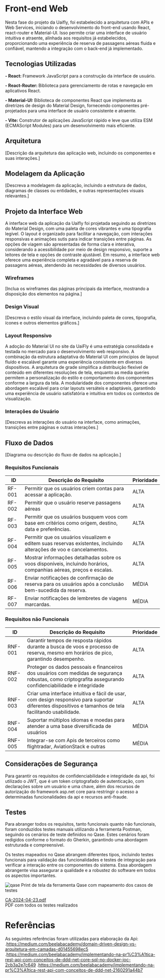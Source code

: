 # Front-end Web


Nesta fase do projeto da Uaifly, foi estabelecido a arquitetura com APIs e Web Services, iniciando o desenvolvimento do front-end usando React, react-router e Material-UI. Isso permite criar uma interface de usuário intuitiva e atraente, alinhada aos requisitos já estabelecidos, proporcionando uma experiência de reserva de passagens aéreas fluida e confiável, mantendo a integração com o back-end já implementado.

## Tecnologias Utilizadas
<strong> - React: </strong>
Framework JavaScript para a construção da interface de usuário.

<strong> - React-Router: </strong>
Biblioteca para gerenciamento de rotas e navegação em aplicativos React.

<strong> - Material-UI: </strong>
Biblioteca de componentes React que implementa as diretrizes de design do Material Design, fornecendo componentes pré-projetados para uma interface de usuário consistente e atraente.

<strong> - Vite: </strong>
Construtor de aplicações JavaScript rápido e leve que utiliza ESM (ECMAScript Modules) para um desenvolvimento mais eficiente.

## Arquitetura

[Descrição da arquitetura das aplicação web, incluindo os componentes e suas interações.]

## Modelagem da Aplicação
[Descreva a modelagem da aplicação, incluindo a estrutura de dados, diagramas de classes ou entidades, e outras representações visuais relevantes.]

## Projeto da Interface Web
A interface web da aplicação da Uaifly foi projetada seguindo as diretrizes do Material Design, com uma paleta de cores vibrantes e uma tipografia legível. O layout é organizado para facilitar a navegação, com interações responsivas e animações sutis para indicar transições entre páginas. As opções de viagem são apresentadas de forma clara e interativa, considerando a acessibilidade por meio de design responsivo, suporte a leitores de tela e opções de contraste ajustável. Em resumo, a interface web oferece uma experiência completa e agradável para a reserva de passagens aéreas, atendendo às necessidades de diversos usuários.

### Wireframes
[Inclua os wireframes das páginas principais da interface, mostrando a disposição dos elementos na página.]

### Design Visual
[Descreva o estilo visual da interface, incluindo paleta de cores, tipografia, ícones e outros elementos gráficos.]

### Layout Responsivo
A adoção do Material UI no site da UaiFly é uma estratégia consolidada e testada no mercado para o desenvolvimento web responsivo. A combinação da estrutura adaptativa do Material UI com princípios de layout fluído e escalável garante uma experiência consistente em diversos dispositivos. A arquitetura de grade simplifica a distribuição flexível de conteúdo em diferentes resoluções de tela, enquanto as media queries permitem a personalização do estilo e comportamento dos componentes conforme a largura da tela. A modularidade dos componentes oferece uma abordagem escalável para criar layouts versáteis e adaptáveis, garantindo uma experiência de usuário satisfatória e intuitiva em todos os contextos de visualização.

### Interações do Usuário
[Descreva as interações do usuário na interface, como animações, transições entre páginas e outras interações.]

## Fluxo de Dados

[Diagrama ou descrição do fluxo de dados na aplicação.]

### Requisitos Funcionais

|ID    | Descrição do Requisito  | Prioridade |
|------|-----------------------------------------|----|
|RF-001| Permitir que os usuários criem contas para acessar a aplicação. | ALTA | 
|RF-002| Permitir que o usuário reserve passagens aéreas   | ALTA |
|RF-003| Permitir que os usuários busquem voos com base em critérios como origem, destino, data e preferências.   | ALTA |
|RF-004| Permitir que os usuários visualizem e editem suas reservas existentes, incluindo alterações de voo e cancelamentos.   | ALTA |
|RF-005| Mostrar informações detalhadas sobre os voos disponíveis, incluindo horários, companhias aéreas, preços e escalas.   | ALTA |
|RF-006| Enviar notificações de confirmação de reserva para os usuários após a conclusão bem-sucedida da reserva.   | MÉDIA |
|RF-007| Enviar notificações de lembretes de viagens marcardas.   | MÉDIA |

### Requisitos não Funcionais

|ID     | Descrição do Requisito  |Prioridade |
|-------|-------------------------|----|
|RNF-001| Garantir tempos de resposta rápidos durante a busca de voos e processo de reserva, mesmo em horários de pico, garantindo desempenho. | ALTA | 
|RNF-002| Proteger os dados pessoais e financeiros dos usuários com medidas de segurança robustas, como criptografita assegurando confidenciabilidade e integridade  |  ALTA | 
|RNF-003| Criar uma interface intuitiva e fácil de usar, com design responsivo para suportar diferentes dispositivos e tamanhos de tela facilitando usabilidade. |  ALTA | 
|RNF-004| Suportar múltiplos idiomas e moedas para atender a uma base diversificada de usuários |  MÉDIA | 
|RNF-005|Integrar-se com Apis de terceiros como flightradar, AviationStack e outras |  MÉDIA | 




## Considerações de Segurança

Para garantir os requisitos de confidenciabilidade e integridade da api, foi utilizado o JWT, que é um token criptografado de autenticação, com declarações sobre um usuário e uma chave, além dos recursos de autorização do framework asp.net core para restringir o acesso a determinadas funcionalidades da api e recursos anti-fraude.

## Testes

Para abranger todos os requisitos, tanto funcionais quanto não funcionais, foram conduzidos testes manuais utilizando a ferramenta Postman, seguindo os cenários de teste definidos no Qase. Estes cenários foram redigidos conforme o formato do Gherkin, garantindo uma abordagem estruturada e compreensível.

Os testes mapeados no Qase abrangem diferentes tipos, incluindo testes funcionais para validação das funcionalidades e testes de integração para verificar a interação entre os componentes do sistema. Essa abordagem abrangente visa assegurar a qualidade e a robustez do software em todos os aspectos importantes.

![qase](https://github.com/ICEI-PUC-Minas-PMV-SI/pmv-si-2024-1-pe6-t1-g4-companhia-aerea/assets/89879720/af9ab9e0-e237-4112-ae21-b910d2869789)
Print de tela da ferramenta Qase com mapeamento dos casos de testes

[CA-2024-04-23.pdf](https://github.com/ICEI-PUC-Minas-PMV-SI/pmv-si-2024-1-pe6-t1-g4-companhia-aerea/files/15082485/CA-2024-04-23.pdf) <br>
PDF com todos os testes realizados

# Referências

As seguintes referências foram utilizadas para elaboração da Api:
.https://medium.com/beelabacademy/domain-driven-design-vs-arquitetura-em-camadas-d01455698ec5
.https://medium.com/beelabacademy/implementando-na-pr%C3%A1tica-rest-api-com-conceitos-de-ddd-net-core-sql-no-docker-ioc-2cb3a2e7c649
.https://medium.com/beelabacademy/implementando-na-pr%C3%A1tica-rest-api-com-conceitos-de-ddd-net-2160291a44b7
